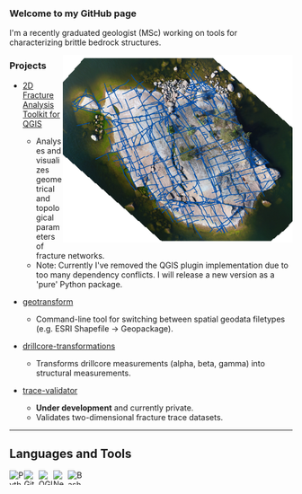 ### Welcome to my GitHub page

I'm a recently graduated geologist (MSc) working on tools for characterizing
brittle bedrock structures.

<img align="right" src="https://github.com/nialov/nialov/blob/master/imgs/kb11.png">

### Projects

* [2D Fracture Analysis Toolkit for QGIS](https://github.com/nialov/fracture-analysis-kit-2d)

  * Analyses and visualizes geometrical and topological parameters of fracture
    networks.
  * Note: Currently I've removed the QGIS plugin implementation due to too many
    dependency conflicts. I will release a new version as a 'pure' Python
    package.

* [geotransform](https://github.com/nialov/geotransform)

  * Command-line tool for switching between spatial geodata filetypes
    (e.g. ESRI Shapefile -> Geopackage).

* [drillcore-transformations](https://github.com/nialov/drillcore-transformations)
  
  * Transforms drillcore measurements (alpha, beta, gamma) into structural
    measurements.

* [trace-validator](https://github.com/nialov/trace-validator)

  * **Under development** and currently private.
  * Validates two-dimensional fracture trace datasets.

---

## Languages and Tools

[<img align="left" alt="Python 3" width="26px" height="26px" src="https://upload.wikimedia.org/wikipedia/commons/thumb/c/c3/Python-logo-notext.svg/64px-Python-logo-notext.svg.png" />][python]
[<img align="left" alt="Git" width="26px" height="26px" src="https://upload.wikimedia.org/wikipedia/commons/thumb/3/3f/Git_icon.svg/64px-Git_icon.svg.png" />][git]
[<img align="left" alt="QGIS 3" width="26px" height="26px" src="https://upload.wikimedia.org/wikipedia/commons/thumb/9/91/QGIS_logo_new.svg/256px-QGIS_logo_new.svg.png" />][qgis3]
[<img align="left" alt="Neovim" width="26px" height="26px" src="https://upload.wikimedia.org/wikipedia/commons/thumb/3/3a/Neovim-mark.svg/256px-Neovim-mark.svg.png" />][Neovim]
[<img align="left" alt="Bash" width="26px" height="26px" src="https://upload.wikimedia.org/wikipedia/commons/thumb/4/4b/Bash_Logo_Colored.svg/32px-Bash_Logo_Colored.svg.png" />][bash]

[python]: https://www.python.org
[git]: https://git-scm.com
[qgis3]: https://qgis.org/en/site/
[Neovim]: https://neovim.io/
[bash]: https://www.gnu.org/software/bash/

